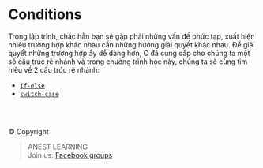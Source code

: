 # Conditions

Trong lập trình, chắc hẳn bạn sẽ gặp phải những vấn đề phức tạp, xuất hiện nhiều trường hợp khác nhau cần những hướng giải quyết khác nhau. Để giải quyết những trường hợp ấy dễ dàng hơn, C đã cung cấp cho chúng ta một số cấu trúc rẽ nhánh và trong chường trình học này, chúng ta sẽ cùng tìm hiểu về 2 cấu trúc rẽ nhánh:

- [`if-else`](https://github.com/AnestLearning/Course-C-Fundamentals/blob/master/3.%20Conditions/1.%20if-else%20statement.md)
- [`switch-case`](https://github.com/AnestLearning/Course-C-Fundamentals/blob/master/3.%20Condition/2.%20switch-case.md)

<br />

##  

© Copyright
> ANEST LEARNING  
> Join us: [Facebook groups](https://www.facebook.com/groups/anest.learning/)
